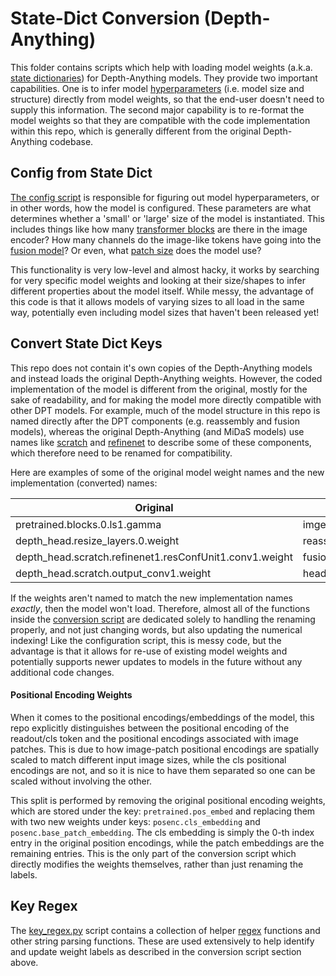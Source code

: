 # State-Dict Conversion (Depth-Anything)

This folder contains scripts which help with loading model weights (a.k.a. [state dictionaries](https://pytorch.org/tutorials/recipes/recipes/what_is_state_dict.html)) for Depth-Anything models. They provide two important capabilities. One is to infer model [hyperparameters](https://en.wikipedia.org/wiki/Hyperparameter_(machine_learning)) (i.e. model size and structure) directly from model weights, so that the end-user doesn't need to supply this information. The second major capability is to re-format the model weights so that they are compatible with the code implementation within this repo, which is generally different from the original Depth-Anything codebase.

## Config from State Dict

[The config script](https://github.com/heyoeyo/muggled_dpt/blob/main/lib/v1_depthanything/state_dict_conversion/config_from_original_state_dict.py) is responsible for figuring out model hyperparameters, or in other words, how the model is configured. These parameters are what determines whether a 'small' or 'large' size of the model is instantiated. This includes things like how many [transformer blocks](https://github.com/heyoeyo/muggled_dpt/tree/main/lib#image-encoder-model) are there in the image encoder? How many channels do the image-like tokens have going into the [fusion model](https://github.com/heyoeyo/muggled_dpt/tree/main/lib#fusion-model)? Or even, what [patch size](https://github.com/heyoeyo/muggled_dpt/tree/main/lib#patch-embedding-model) does the model use?

This functionality is very low-level and almost hacky, it works by searching for very specific model weights and looking at their size/shapes to infer different properties about the model itself. While messy, the advantage of this code is that it allows models of varying sizes to all load in the same way, potentially even including model sizes that haven't been released yet!

## Convert State Dict Keys

This repo does not contain it's own copies of the Depth-Anything models and instead loads the original Depth-Anything weights. However, the coded implementation of the model is different from the original, mostly for the sake of readability, and for making the model more directly compatible with other DPT models. For example, much of the model structure in this repo is named directly after the DPT components (e.g. reassembly and fusion models), whereas the original Depth-Anything (and MiDaS models) use names like [scratch](https://github.com/LiheYoung/Depth-Anything/blob/6e780749e7772e911754a4eb00965727987f92f7/depth_anything/blocks.py#L4) and [refinenet](https://github.com/LiheYoung/Depth-Anything/blob/6e780749e7772e911754a4eb00965727987f92f7/depth_anything/dpt.py#L78C9-L81C71) to describe some of these components, which therefore need to be renamed for compatibility.

Here are examples of some of the original model weight names and the new implementation (converted) names:

| Original | Converted |
| -------- | --------- |
| pretrained.blocks.0.ls1.gamma | imgencoder.blocks.0.scale_attn | 
| depth_head.resize_layers.0.weight | reassemble.spatial_upx4.resample.1.weight |
| depth_head.scratch.refinenet1.resConfUnit1.conv1.weight | fusion.blocks.0.conv_reassembly.resconv_seq.1.weight |
| depth_head.scratch.output_conv1.weight | head.spatial_upsampler.0.weight |

If the weights aren't named to match the new implementation names _exactly_, then the model won't load. Therefore, almost all of the functions inside the [conversion script](https://github.com/heyoeyo/muggled_dpt/blob/main/lib/v1_depthanything/state_dict_conversion/convert_original_state_dict_keys.py) are dedicated solely to handling the renaming properly, and not just changing words, but also updating the numerical indexing! Like the configuration script, this is messy code, but the advantage is that it allows for re-use of existing model weights and potentially supports newer updates to models in the future without any additional code changes.

#### Positional Encoding Weights

When it comes to the positional encodings/embeddings of the model, this repo explicitly distinguishes between the positional encoding of the readout/cls token and the positional encodings associated with image patches. This is due to how image-patch positional encodings are spatially scaled to match different input image sizes, while the cls positional encodings are not, and so it is nice to have them separated so one can be scaled without involving the other.

This split is performed by removing the original positional encoding weights, which are stored under the key: `pretrained.pos_embed` and replacing them with two new weights under keys: `posenc.cls_embedding` and `posenc.base_patch_embedding`. The cls embedding is simply the 0-th index entry in the original position encodings, while the patch embeddings are the remaining entries. This is the only part of the conversion script which directly modifies the weights themselves, rather than just renaming the labels.

## Key Regex

The [key_regex.py](https://github.com/heyoeyo/muggled_dpt/blob/main/lib/v1_depthanything/state_dict_conversion/key_regex.py) script contains a collection of helper [regex](https://www.computerhope.com/jargon/r/regex.htm) functions and other string parsing functions. These are used extensively to help identify and update weight labels as described in the conversion script section above.
